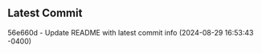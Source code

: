 
## Latest Commit
56e660d - Update README with latest commit info (2024-08-29 16:53:43 -0400) <Yunxi-Zhou>
